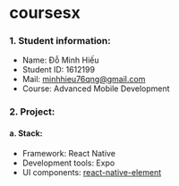 # coursesx

### 1. Student information:
- Name: Đỗ Minh Hiếu
- Student ID: 1612199
- Mail: minhhieu76qng@gmail.com
- Course: Advanced Mobile Development

### 2. Project:
#### a. Stack:
- Framework: React Native
- Development tools: Expo
- UI components: [react-native-element](https://react-native-elements.github.io/react-native-elements/)
